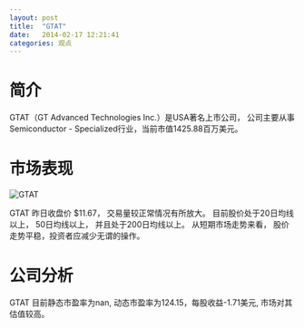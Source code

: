 ```yaml
---
layout: post
title:  "GTAT"
date:   2014-02-17 12:21:41
categories: 观点
---
```


# 简介
GTAT（GT Advanced Technologies Inc.）是USA著名上市公司，
公司主要从事Semiconductor - Specialized行业，当前市值1425.88百万美元。

# 市场表现

![GTAT](http://finviz.com/chart.ashx?t=GTAT&ty=c&ta=1&p=d&s=l)

GTAT 昨日收盘价 $11.67，
交易量较正常情况有所放大。
目前股价处于20日均线以上，
50日均线以上，
并且处于200日均线以上。
从短期市场走势来看，
股价走势平稳，投资者应减少无谓的操作。

# 公司分析
GTAT 目前静态市盈率为nan, 动态市盈率为124.15，每股收益-1.71美元,
市场对其估值较高。
